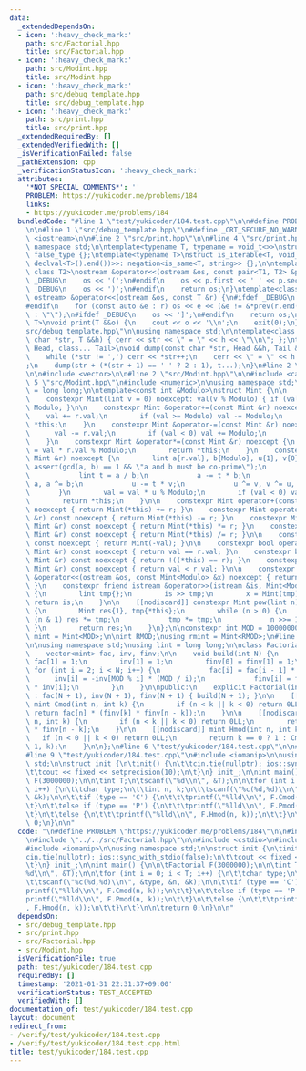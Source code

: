 ```yaml
---
data:
  _extendedDependsOn:
  - icon: ':heavy_check_mark:'
    path: src/Factorial.hpp
    title: src/Factorial.hpp
  - icon: ':heavy_check_mark:'
    path: src/Modint.hpp
    title: src/Modint.hpp
  - icon: ':heavy_check_mark:'
    path: src/debug_template.hpp
    title: src/debug_template.hpp
  - icon: ':heavy_check_mark:'
    path: src/print.hpp
    title: src/print.hpp
  _extendedRequiredBy: []
  _extendedVerifiedWith: []
  _isVerificationFailed: false
  _pathExtension: cpp
  _verificationStatusIcon: ':heavy_check_mark:'
  attributes:
    '*NOT_SPECIAL_COMMENTS*': ''
    PROBLEM: https://yukicoder.me/problems/184
    links:
    - https://yukicoder.me/problems/184
  bundledCode: "#line 1 \"test/yukicoder/184.test.cpp\"\n\n#define PROBLEM \"https://yukicoder.me/problems/184\"\
    \n\n#line 1 \"src/debug_template.hpp\"\n#define _CRT_SECURE_NO_WARNINGS\n\n#include\
    \ <iostream>\n\n#line 2 \"src/print.hpp\"\n\n#line 4 \"src/print.hpp\"\n\nusing\
    \ namespace std;\n\ntemplate<typename T, typename = void_t<>>\nstruct is_iterable:\
    \ false_type {};\ntemplate<typename T>\nstruct is_iterable<T, void_t<decltype(declval<T>().begin(),\
    \ declval<T>().end())>>: negation<is_same<T, string>> {};\n\ntemplate<class T1,\
    \ class T2>\nostream &operator<<(ostream &os, const pair<T1, T2> &p) {\n#ifdef\
    \ _DEBUG\n    os << '(';\n#endif\n    os << p.first << ' ' << p.second;\n#ifdef\
    \ _DEBUG\n    os << ')';\n#endif\n    return os;\n}\ntemplate<class T>\nenable_if_t<is_iterable<T>::value,\
    \ ostream> &operator<<(ostream &os, const T &r) {\n#ifdef _DEBUG\n    os << '[';\n\
    #endif\n    for (const auto &e : r) os << e << (&e != &*prev(r.end()) ? \" \"\
    \ : \"\");\n#ifdef _DEBUG\n    os << ']';\n#endif\n    return os;\n}\n\ntemplate<class\
    \ T>\nvoid print(T &&o) {\n    cout << o << '\\n';\n    exit(0);\n}\n#line 6 \"\
    src/debug_template.hpp\"\n\nusing namespace std;\n\ntemplate<class T>\nvoid dump(const\
    \ char *str, T &&h) { cerr << str << \" = \" << h << \"\\n\"; };\ntemplate<class\
    \ Head, class... Tail>\nvoid dump(const char *str, Head &&h, Tail &&... t) {\n\
    \    while (*str != ',') cerr << *str++;\n    cerr << \" = \" << h << \"\\n\"\
    ;\n    dump(str + (*(str + 1) == ' ' ? 2 : 1), t...);\n}\n#line 2 \"src/Factorial.hpp\"\
    \n\n#include <vector>\n\n#line 2 \"src/Modint.hpp\"\n\n#include <cassert>\n#line\
    \ 5 \"src/Modint.hpp\"\n#include <numeric>\n\nusing namespace std;\nusing lint\
    \ = long long;\n\ntemplate<const int &Modulo>\nstruct Mint {\n\n    lint val;\n\
    \    constexpr Mint(lint v = 0) noexcept: val(v % Modulo) { if (val < 0) val +=\
    \ Modulo; }\n\n    constexpr Mint &operator+=(const Mint &r) noexcept {\n    \
    \    val += r.val;\n        if (val >= Modulo) val -= Modulo;\n        return\
    \ *this;\n    }\n    constexpr Mint &operator-=(const Mint &r) noexcept {\n  \
    \      val -= r.val;\n        if (val < 0) val += Modulo;\n        return *this;\n\
    \    }\n    constexpr Mint &operator*=(const Mint &r) noexcept {\n        val\
    \ = val * r.val % Modulo;\n        return *this;\n    }\n    constexpr Mint &operator/=(const\
    \ Mint &r) noexcept {\n        lint a{r.val}, b{Modulo}, u{1}, v{0};\n       \
    \ assert(gcd(a, b) == 1 && \"a and b must be co-prime\");\n        while (b) {\n\
    \            lint t = a / b;\n            a -= t * b;\n            a ^= b, b ^=\
    \ a, a ^= b;\n            u -= t * v;\n            u ^= v, v ^= u, u ^= v;\n \
    \       }\n        val = val * u % Modulo;\n        if (val < 0) val += Modulo;\n\
    \        return *this;\n    }\n\n    constexpr Mint operator+(const Mint &r) const\
    \ noexcept { return Mint(*this) += r; }\n    constexpr Mint operator-(const Mint\
    \ &r) const noexcept { return Mint(*this) -= r; }\n    constexpr Mint operator*(const\
    \ Mint &r) const noexcept { return Mint(*this) *= r; }\n    constexpr Mint operator/(const\
    \ Mint &r) const noexcept { return Mint(*this) /= r; }\n\n    constexpr Mint operator-()\
    \ const noexcept { return Mint(-val); }\n\n    constexpr bool operator==(const\
    \ Mint &r) const noexcept { return val == r.val; }\n    constexpr bool operator!=(const\
    \ Mint &r) const noexcept { return !((*this) == r); }\n    constexpr bool operator<(const\
    \ Mint &r) const noexcept { return val < r.val; }\n\n    constexpr friend ostream\
    \ &operator<<(ostream &os, const Mint<Modulo> &x) noexcept { return os << x.val;\
    \ }\n    constexpr friend istream &operator>>(istream &is, Mint<Modulo> &x) noexcept\
    \ {\n        lint tmp{};\n        is >> tmp;\n        x = Mint(tmp);\n       \
    \ return is;\n    }\n\n    [[nodiscard]] constexpr Mint pow(lint n) const noexcept\
    \ {\n        Mint res{1}, tmp{*this};\n        while (n > 0) {\n            if\
    \ (n & 1) res *= tmp;\n            tmp *= tmp;\n            n >>= 1;\n       \
    \ }\n        return res;\n    }\n};\n\nconstexpr int MOD = 1000000007;\nusing\
    \ mint = Mint<MOD>;\n\nint RMOD;\nusing rmint = Mint<RMOD>;\n#line 6 \"src/Factorial.hpp\"\
    \n\nusing namespace std;\nusing lint = long long;\n\nclass Factorial {\nprivate:\n\
    \    vector<mint> fac, inv, finv;\n\n    void build(int N) {\n        fac[0] =\
    \ fac[1] = 1;\n        inv[1] = 1;\n        finv[0] = finv[1] = 1;\n\n       \
    \ for (int i = 2; i < N; i++) {\n            fac[i] = fac[i - 1] * i;\n      \
    \      inv[i] = -inv[MOD % i] * (MOD / i);\n            finv[i] = finv[i - 1]\
    \ * inv[i];\n        }\n    }\n\npublic:\n    explicit Factorial(int N = 110000)\
    \ : fac(N + 1), inv(N + 1), finv(N + 1) { build(N + 1); }\n\n    [[nodiscard]]\
    \ mint Cmod(int n, int k) {\n        if (n < k || k < 0) return 0LL;\n       \
    \ return fac[n] * (finv[k] * finv[n - k]);\n    }\n\n    [[nodiscard]] mint Pmod(int\
    \ n, int k) {\n        if (n < k || k < 0) return 0LL;\n        return fac[n]\
    \ * finv[n - k];\n    }\n\n    [[nodiscard]] mint Hmod(int n, int k) {\n     \
    \   if (n < 0 || k < 0) return 0LL;\n        return k == 0 ? 1 : Cmod(n + k -\
    \ 1, k);\n    }\n\n};\n#line 6 \"test/yukicoder/184.test.cpp\"\n\n#include <cstdio>\n\
    #line 9 \"test/yukicoder/184.test.cpp\"\n#include <iomanip>\n\nusing namespace\
    \ std;\n\nstruct init {\n\tinit() {\n\t\tcin.tie(nullptr); ios::sync_with_stdio(false);\n\
    \t\tcout << fixed << setprecision(10);\n\t}\n} init_;\n\nint main() {\n\n\tFactorial\
    \ F(3000000);\n\n\tint T;\n\tscanf(\"%d\\n\", &T);\n\n\tfor (int i = 0; i < T;\
    \ i++) {\n\t\tchar type;\n\t\tint n, k;\n\t\tscanf(\"%c(%d,%d)\\n\", &type, &n,\
    \ &k);\n\n\t\tif (type == 'C') {\n\t\t\tprintf(\"%lld\\n\", F.Cmod(n, k));\n\t\
    \t}\n\t\telse if (type == 'P') {\n\t\t\tprintf(\"%lld\\n\", F.Pmod(n, k));\n\t\
    \t}\n\t\telse {\n\t\t\tprintf(\"%lld\\n\", F.Hmod(n, k));\n\t\t}\n\t}\n\n\treturn\
    \ 0;\n}\n\n"
  code: "\n#define PROBLEM \"https://yukicoder.me/problems/184\"\n\n#include \"../../src/debug_template.hpp\"\
    \n#include \"../../src/Factorial.hpp\"\n\n#include <cstdio>\n#include <iostream>\n\
    #include <iomanip>\n\nusing namespace std;\n\nstruct init {\n\tinit() {\n\t\t\
    cin.tie(nullptr); ios::sync_with_stdio(false);\n\t\tcout << fixed << setprecision(10);\n\
    \t}\n} init_;\n\nint main() {\n\n\tFactorial F(3000000);\n\n\tint T;\n\tscanf(\"\
    %d\\n\", &T);\n\n\tfor (int i = 0; i < T; i++) {\n\t\tchar type;\n\t\tint n, k;\n\
    \t\tscanf(\"%c(%d,%d)\\n\", &type, &n, &k);\n\n\t\tif (type == 'C') {\n\t\t\t\
    printf(\"%lld\\n\", F.Cmod(n, k));\n\t\t}\n\t\telse if (type == 'P') {\n\t\t\t\
    printf(\"%lld\\n\", F.Pmod(n, k));\n\t\t}\n\t\telse {\n\t\t\tprintf(\"%lld\\n\"\
    , F.Hmod(n, k));\n\t\t}\n\t}\n\n\treturn 0;\n}\n\n"
  dependsOn:
  - src/debug_template.hpp
  - src/print.hpp
  - src/Factorial.hpp
  - src/Modint.hpp
  isVerificationFile: true
  path: test/yukicoder/184.test.cpp
  requiredBy: []
  timestamp: '2021-01-31 22:31:37+09:00'
  verificationStatus: TEST_ACCEPTED
  verifiedWith: []
documentation_of: test/yukicoder/184.test.cpp
layout: document
redirect_from:
- /verify/test/yukicoder/184.test.cpp
- /verify/test/yukicoder/184.test.cpp.html
title: test/yukicoder/184.test.cpp
---
```

